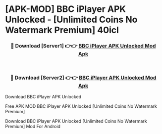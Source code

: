 # [APK-MOD] BBC iPlayer APK Unlocked - [Unlimited Coins No Watermark Premium] 40icl



<div align="center">
<h3>🔴 Download [Server1] 👉👉 <a href="https://momento.my/?title=BBC_iPlayer_APK_Unlocked">BBC iPlayer APK Unlocked Mod Apk</a></h3><br>

<h3>🔴 Download [Server2] 👉👉 <a href="https://momento.my/?title=BBC_iPlayer_APK_Unlocked">BBC iPlayer APK Unlocked Mod Apk</a></h3>
</div>



Download BBC iPlayer APK Unlocked 

Free APK MOD BBC iPlayer APK Unlocked [Unlimited Coins No Watermark Premium]

Download BBC iPlayer APK Unlocked [Unlimited Coins No Watermark Premium] Mod For Android
